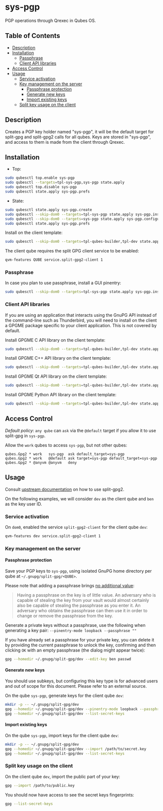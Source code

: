 # sys-pgp

PGP operations through Qrexec in Qubes OS.

## Table of Contents

*   [Description](#description)
*   [Installation](#installation)
    *   [Passphrase](#passphrase)
    *   [Client API libraries](#client-api-libraries)
*   [Access Control](#access-control)
*   [Usage](#usage)
    *   [Service activation](#service-activation)
    *   [Key management on the server](#key-management-on-the-server)
        *   [Passphrase protection](#passphrase-protection)
        *   [Generate new keys](#generate-new-keys)
        *   [Import existing keys](#import-existing-keys)
    *   [Split key usage on the client](#split-key-usage-on-the-client)

## Description

Creates a PGP key holder named "sys-pgp", it will be the default target for
split-gpg and split-gpg2 calls for all qubes. Keys are stored in "sys-pgp",
and access to them is made from the client through Qrexec.

## Installation

*   Top:

```sh
sudo qubesctl top.enable sys-pgp
sudo qubesctl --targets=tpl-sys-pgp,sys-pgp state.apply
sudo qubesctl top.disable sys-pgp
sudo qubesctl state.apply sys-pgp.prefs
```

*   State:

<!-- pkg:begin:post-install -->

```sh
sudo qubesctl state.apply sys-pgp.create
sudo qubesctl --skip-dom0 --targets=tpl-sys-pgp state.apply sys-pgp.install
sudo qubesctl --skip-dom0 --targets=sys-pgp state.apply sys-pgp.configure
sudo qubesctl state.apply sys-pgp.prefs
```

<!-- pkg:end:post-install -->

Install on the client template:

```sh
sudo qubesctl --skip-dom0 --targets=tpl-qubes-builder,tpl-dev state.apply sys-pgp.install-client
```

The client qube requires the split GPG client service to be enabled:

```sh
qvm-features QUBE service.split-gpg2-client 1
```

### Passphrase

In case you plan to use passphrase, install a GUI pinentry:

```sh
sudo qubesctl --skip-dom0 --targets=tpl-sys-pgp state.apply sys-pgp.install-pinentry
```

### Client API libraries

If you are using an application that interacts using the GnuPG API instead of
the command-line such as Thunderbird, you will need to install on the client
a GPGME package specific to your client application. This is not covered by
default.

Install GPGME C API library on the client template:

```sh
sudo qubesctl --skip-dom0 --targets=tpl-qubes-builder,tpl-dev state.apply sys-pgp.install-client-gpgme-c
```

Install GPGME C++ API library on the client template:

```sh
sudo qubesctl --skip-dom0 --targets=tpl-qubes-builder,tpl-dev state.apply sys-pgp.install-client-gpgme-c++
```

Install GPGME Qt API library on the client template:

```sh
sudo qubesctl --skip-dom0 --targets=tpl-qubes-builder,tpl-dev state.apply sys-pgp.install-client-gpgme-qt
```

Install GPGME Python API library on the client template:

```sh
sudo qubesctl --skip-dom0 --targets=tpl-qubes-builder,tpl-dev state.apply sys-pgp.install-client-gpgme-python
```

## Access Control

_Default policy_: `any qube` can `ask` via the `@default` target if you allow
it to use split-gpg in `sys-pgp`.

Allow the `work` qubes to access `sys-pgp`, but not other qubes:

```qrexecpolicy
qubes.Gpg2 * work   sys-pgp  ask default_target=sys-pgp
qubes.Gpg2 * work   @default ask target=sys-pgp default_target=sys-pgp
qubes.Gpg2 * @anyvm @anyvm   deny
```

## Usage

Consult [upstream documentation](https://github.com/QubesOS/qubes-app-linux-split-gpg2)
on how to use split-gpg2.

On the following examples, we will consider `dev` as the client qube and
`ben` as the key user ID.

### Service activation

On `dom0`, enabled the service `split-gpg2-client` for the client qube `dev`:

```sh
qvm-features dev service.split-gpg2-client 1
```

### Key management on the server

#### Passphrase protection

Save your PGP keys to `sys-pgp`, using isolated GnuPG home directory per qube
at `~/.gnupg/split-gpg/<QUBE>`.

Please note that adding a passphrase brings
[no additional value](https://www.qubes-os.org/doc/split-gpg):

> Having a passphrase on the key is of little value. An adversary who is
> capable of stealing the key from your vault would almost certainly also be
> capable of stealing the passphrase as you enter it. An adversary who
> obtains the passphrase can then use it in order to change or remove the
> passphrase from the key.

Generate a private keys without a passphrase, use the following when
generating a key pair: `--pinentry-mode loopback --passphrase ""`

If you have already set a passphrase for your private key, you can delete it
by providing the current passphrase to unlock the key, confirming and then
clicking `OK` with an empty passphrase (the dialog might appear twice):

```sh
gpg --homedir ~/.gnupg/split-gpg/dev --edit-key ben passwd
```

#### Generate new keys

You should use subkeys, but configuring this key type is for advanced users
and out of scope for this document. Please refer to an external source.

On the qube `sys-pgp`, generate keys for the client qube `dev`:

```sh
mkdir -p -- ~/.gnupg/split-gpg/dev
gpg --homedir ~/.gnupg/split-gpg/dev --pinentry-mode loopback --passphrase "" --gen-key
gpg --homedir ~/.gnupg/split-gpg/dev --list-secret-keys
```

#### Import existing keys

On the qube `sys-pgp`, import keys for the client qube `dev`:

```sh
mkdir -p -- ~/.gnupg/split-gpg/dev
gpg --homedir ~/.gnupg/split-gpg/dev --import /path/to/secret.key
gpg --homedir ~/.gnupg/split-gpg/dev --list-secret-keys
```

### Split key usage on the client

On the client qube `dev`, import the public part of your key:

```sh
gpg --import /path/to/public.key
```

You should now have access to see the secret keys fingerprints:

```sh
gpg --list-secret-keys
```
